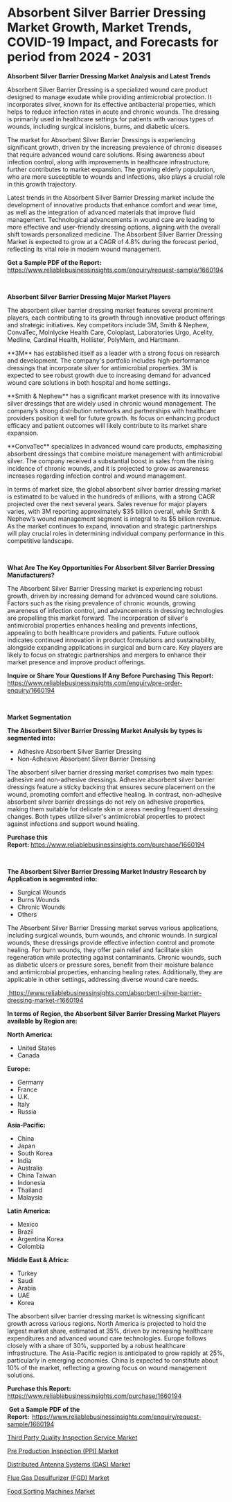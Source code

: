 <p><h1>Absorbent Silver Barrier Dressing Market Growth, Market Trends, COVID-19 Impact, and Forecasts for period from 2024 - 2031</h1></p><p><strong>Absorbent Silver Barrier Dressing Market Analysis and Latest Trends</strong></p>
<p><p>Absorbent Silver Barrier Dressing is a specialized wound care product designed to manage exudate while providing antimicrobial protection. It incorporates silver, known for its effective antibacterial properties, which helps to reduce infection rates in acute and chronic wounds. The dressing is primarily used in healthcare settings for patients with various types of wounds, including surgical incisions, burns, and diabetic ulcers.</p><p>The market for Absorbent Silver Barrier Dressings is experiencing significant growth, driven by the increasing prevalence of chronic diseases that require advanced wound care solutions. Rising awareness about infection control, along with improvements in healthcare infrastructure, further contributes to market expansion. The growing elderly population, who are more susceptible to wounds and infections, also plays a crucial role in this growth trajectory.</p><p>Latest trends in the Absorbent Silver Barrier Dressing market include the development of innovative products that enhance comfort and wear time, as well as the integration of advanced materials that improve fluid management. Technological advancements in wound care are leading to more effective and user-friendly dressing options, aligning with the overall shift towards personalized medicine. The Absorbent Silver Barrier Dressing Market is expected to grow at a CAGR of 4.8% during the forecast period, reflecting its vital role in modern wound management.</p></p>
<p><strong>Get a Sample PDF of the Report:&nbsp;</strong> <a href="https://www.reliablebusinessinsights.com/enquiry/request-sample/1660194?utm_campaign=112&utm_medium=2&utm_source=Github&utm_content=ia&utm_term=26102024&utm_id=absorbent-silver-barrier-dressing">https://www.reliablebusinessinsights.com/enquiry/request-sample/1660194</a></p>
<p>&nbsp;</p>
<p><strong>Absorbent Silver Barrier Dressing Major Market Players</strong></p>
<p><p>The absorbent silver barrier dressing market features several prominent players, each contributing to its growth through innovative product offerings and strategic initiatives. Key competitors include 3M, Smith & Nephew, ConvaTec, Molnlycke Health Care, Coloplast, Laboratories Urgo, Acelity, Medline, Cardinal Health, Hollister, PolyMem, and Hartmann.</p><p>**3M** has established itself as a leader with a strong focus on research and development. The company's portfolio includes high-performance dressings that incorporate silver for antimicrobial properties. 3M is expected to see robust growth due to increasing demand for advanced wound care solutions in both hospital and home settings.</p><p>**Smith & Nephew** has a significant market presence with its innovative silver dressings that are widely used in chronic wound management. The company’s strong distribution networks and partnerships with healthcare providers position it well for future growth. Its focus on enhancing product efficacy and patient outcomes will likely contribute to its market share expansion.</p><p>**ConvaTec** specializes in advanced wound care products, emphasizing absorbent dressings that combine moisture management with antimicrobial silver. The company received a substantial boost in sales from the rising incidence of chronic wounds, and it is projected to grow as awareness increases regarding infection control and wound management.</p><p>In terms of market size, the global absorbent silver barrier dressing market is estimated to be valued in the hundreds of millions, with a strong CAGR projected over the next several years. Sales revenue for major players varies, with 3M reporting approximately $35 billion overall, while Smith & Nephew’s wound management segment is integral to its $5 billion revenue. As the market continues to expand, innovation and strategic partnerships will play crucial roles in determining individual company performance in this competitive landscape.</p></p>
<p>&nbsp;</p>
<p><strong>What Are The Key Opportunities For Absorbent Silver Barrier Dressing Manufacturers?</strong></p>
<p><p>The Absorbent Silver Barrier Dressing market is experiencing robust growth, driven by increasing demand for advanced wound care solutions. Factors such as the rising prevalence of chronic wounds, growing awareness of infection control, and advancements in dressing technologies are propelling this market forward. The incorporation of silver's antimicrobial properties enhances healing and prevents infections, appealing to both healthcare providers and patients. Future outlook indicates continued innovation in product formulations and sustainability, alongside expanding applications in surgical and burn care. Key players are likely to focus on strategic partnerships and mergers to enhance their market presence and improve product offerings.</p></p>
<p><strong>Inquire or Share Your Questions If Any Before Purchasing This Report:</strong> <a href="https://www.reliablebusinessinsights.com/enquiry/pre-order-enquiry/1660194?utm_campaign=112&utm_medium=2&utm_source=Github&utm_content=ia&utm_term=26102024&utm_id=absorbent-silver-barrier-dressing">https://www.reliablebusinessinsights.com/enquiry/pre-order-enquiry/1660194</a></p>
<p>&nbsp;</p>
<p><strong>Market Segmentation</strong></p>
<p><strong>The Absorbent Silver Barrier Dressing Market Analysis by types is segmented into:</strong></p>
<p><ul><li>Adhesive Absorbent Silver Barrier Dressing</li><li>Non-Adhesive Absorbent Silver Barrier Dressing</li></ul></p>
<p><p>The absorbent silver barrier dressing market comprises two main types: adhesive and non-adhesive dressings. Adhesive absorbent silver barrier dressings feature a sticky backing that ensures secure placement on the wound, promoting comfort and effective healing. In contrast, non-adhesive absorbent silver barrier dressings do not rely on adhesive properties, making them suitable for delicate skin or areas needing frequent dressing changes. Both types utilize silver's antimicrobial properties to protect against infections and support wound healing.</p></p>
<p><strong>Purchase this Report:&nbsp;</strong><a href="https://www.reliablebusinessinsights.com/purchase/1660194?utm_campaign=112&utm_medium=2&utm_source=Github&utm_content=ia&utm_term=26102024&utm_id=absorbent-silver-barrier-dressing">https://www.reliablebusinessinsights.com/purchase/1660194</a></p>
<p>&nbsp;</p>
<p><strong>The Absorbent Silver Barrier Dressing Market Industry Research by Application is segmented into:</strong></p>
<p><ul><li>Surgical Wounds</li><li>Burns Wounds</li><li>Chronic Wounds</li><li>Others</li></ul></p>
<p><p>The Absorbent Silver Barrier Dressing market serves various applications, including surgical wounds, burn wounds, and chronic wounds. In surgical wounds, these dressings provide effective infection control and promote healing. For burn wounds, they offer pain relief and facilitate skin regeneration while protecting against contaminants. Chronic wounds, such as diabetic ulcers or pressure sores, benefit from their moisture balance and antimicrobial properties, enhancing healing rates. Additionally, they are applicable in other settings, addressing diverse wound care needs.</p></p>
<p><a href="https://www.reliablebusinessinsights.com/absorbent-silver-barrier-dressing-market-r1660194?utm_campaign=112&utm_medium=2&utm_source=Github&utm_content=ia&utm_term=26102024&utm_id=absorbent-silver-barrier-dressing">&nbsp;https://www.reliablebusinessinsights.com/absorbent-silver-barrier-dressing-market-r1660194</a></p>
<p><strong>In terms of Region, the Absorbent Silver Barrier Dressing Market Players available by Region are:</strong></p>
<p>
    <p> <strong> North America: </strong>
        <ul>
            <li>United States</li>
            <li>Canada</li>
        </ul>
        </p> 
    <p> <strong> Europe: </strong>
        <ul>
            <li>Germany</li>
            <li>France</li>
            <li>U.K.</li>
            <li>Italy</li>
            <li>Russia</li>
        </ul>
        </p> 
    <p> <strong> Asia-Pacific: </strong>
        <ul>
            <li>China</li>
            <li>Japan</li>
            <li>South Korea</li>
            <li>India</li>
            <li>Australia</li>
            <li>China Taiwan</li>
            <li>Indonesia</li>
            <li>Thailand</li>
            <li>Malaysia</li>
        </ul>
        </p> 
    <p> <strong> Latin America: </strong>
        <ul>
            <li>Mexico</li>
            <li>Brazil</li>
            <li>Argentina Korea</li>
            <li>Colombia</li>
        </ul>
        </p> 
    <p> <strong> Middle East & Africa: </strong>
        <ul>
            <li>Turkey</li>
            <li>Saudi</li>
            <li>Arabia</li>
            <li>UAE</li>
            <li>Korea</li>
        </ul>
    </p>
    </p>
<p><p>The absorbent silver barrier dressing market is witnessing significant growth across various regions. North America is projected to hold the largest market share, estimated at 35%, driven by increasing healthcare expenditures and advanced wound care technologies. Europe follows closely with a share of 30%, supported by a robust healthcare infrastructure. The Asia-Pacific region is anticipated to grow rapidly at 25%, particularly in emerging economies. China is expected to constitute about 10% of the market, reflecting a growing focus on wound management solutions.</p></p>
<p><strong>Purchase this Report: </strong><a href="https://www.reliablebusinessinsights.com/purchase/1660194?utm_campaign=112&utm_medium=2&utm_source=Github&utm_content=ia&utm_term=26102024&utm_id=absorbent-silver-barrier-dressing">https://www.reliablebusinessinsights.com/purchase/1660194</a></p>
<p>&nbsp;<strong>Get a Sample PDF of the Report:&nbsp;&nbsp;</strong><a href="https://www.reliablebusinessinsights.com/enquiry/request-sample/1660194?utm_campaign=112&utm_medium=2&utm_source=Github&utm_content=ia&utm_term=26102024&utm_id=absorbent-silver-barrier-dressing">https://www.reliablebusinessinsights.com/enquiry/request-sample/1660194</a></p>
<p><strong></strong></p>
<p><p><a href="https://github.com/khloet8sawender/Market-Research-Report-List-1/blob/main/third-party-quality-inspection-service-market.md?utm_campaign=112&utm_medium=2&utm_source=Github&utm_content=ia&utm_term=26102024&utm_id=absorbent-silver-barrier-dressing">Third Party Quality Inspection Service Market</a></p><p><a href="https://github.com/mynearvphamillwd7/Market-Research-Report-List-1/blob/main/pre-production-inspection-ppi-market.md?utm_campaign=112&utm_medium=2&utm_source=Github&utm_content=ia&utm_term=26102024&utm_id=absorbent-silver-barrier-dressing">Pre Production Inspection (PPI) Market</a></p><p><a href="https://www.linkedin.com/pulse/driving-forces-global-distributed-antenna-systems-das-bweye?utm_campaign=112&utm_medium=2&utm_source=Github&utm_content=ia&utm_term=26102024&utm_id=absorbent-silver-barrier-dressing">Distributed Antenna Systems (DAS) Market</a></p><p><a href="https://www.linkedin.com/pulse/emerging-opportunities-challenges-global-flue-gas-desulfurizer-hks5e?utm_campaign=112&utm_medium=2&utm_source=Github&utm_content=ia&utm_term=26102024&utm_id=absorbent-silver-barrier-dressing">Flue Gas Desulfurizer (FGD) Market</a></p><p><a href="https://issuu.com/reportprime-2/docs/food-sorting-machines-market-size-2_5729727bad4f9b?utm_campaign=112&utm_medium=2&utm_source=Github&utm_content=ia&utm_term=26102024&utm_id=absorbent-silver-barrier-dressing">Food Sorting Machines Market</a></p></p>